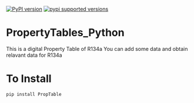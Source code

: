 [![PyPI version](https://badge.fury.io/py/R134aPT.svg)](https://badge.fury.io/py/R134aPT)
[![pypi supported versions](https://img.shields.io/pypi/pyversions/R134aPTs.svg)](https://pypi.python.org/pypi/R134aPT)
# PropertyTables_Python
This is a digital Property Table of R134a
You can add some data and obtain relavant data for R134a

# To Install

    pip install PropTable

